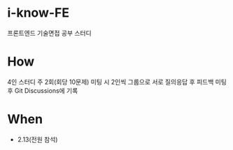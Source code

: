 # i-know-FE
프론트엔드 기술면접 공부 스터디

# How
4인 스터디
주 2회(회당 10문제)
미팅 시 2인씩 그룹으로 서로 질의응답 후 피드백
미팅 후 Git Discussions에 기록

# When
- 2.13(전원 참석)
